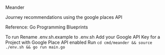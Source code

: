 Meander

Journey recommendations using the google places API

Reference: Go Programming Blueprints

To run
Rename .env.sh.example to .env.sh
Add your Google API Key for a Project with Google Place API enabled
Run `cd cmd/meander && source ./env.sh && go run main.go`
